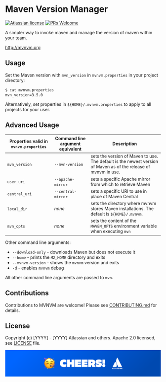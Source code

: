 # Maven Version Manager

[![Atlassian license](https://img.shields.io/badge/license-Apache%202.0-blue.svg?style=flat-square)](LICENSE) [![PRs Welcome](https://img.shields.io/badge/PRs-welcome-brightgreen.svg?style=flat-square)](CONTRIBUTING.md)

A simpler way to invoke maven and manage the version of maven within your team.

http://mvnvm.org

## Usage

Set the Maven version with `mvn_version` in `mvnvm.properties` in your project directory:

    $ cat mvnvm.properties
    mvn_version=3.5.0
    
Alternatively, set properties in `${HOME}/.mvnvm.properties` to apply to all projects for your user.
	
## Advanced Usage

| Properties valid in `mvnvm.properties` | Command line argument equivalent | Description                                                                                                     |
|----------------------------------------|----------------------------------|-----------------------------------------------------------------------------------------------------------------|
| `mvn_version`                          | `--mvn-version`                  | sets the version of Maven to use. The default is the newest version of Maven as of the release of mvnvm in use. |
| `user_uri`                             | `--apache-mirror`                | sets a specific Apache mirror from which to retrieve Maven                                                      |
| `central_uri`                          | `--central-mirror`               | sets a specific URI to use in place of Maven Central                                                            |
| `local_dir`                            | _none_                           | sets the directory where mvnvm stores Maven installations. The default is `${HOME}/.mvnvm`.                     |
| `mvn_opts`                             | _none_                           | sets the content of the `MAVEN_OPTS` environment variable when executing `mvn`                                  |

Other command line arguments:

* `--download-only` - downloads Maven but does not execute it
* `--home` - prints the `M2_HOME` directory and exits
* `--mvnvm-version` - shows the `mvnvm` version and exits
* `-d` - enables `mvnvm` debug

All other command line arguments are passed to `mvn`.

## Contributions

Contributions to MVNVM are welcome! Please see [CONTRIBUTING.md](CONTRIBUTING.md) for details. 

## License

Copyright (c) [YYYY] - [YYYY] Atlassian and others.
Apache 2.0 licensed, see [LICENSE](LICENSE) file.

[![With â¤ï¸ from Atlassian](https://raw.githubusercontent.com/atlassian-internal/oss-assets/master/banner-cheers.png)](https://www.atlassian.com)